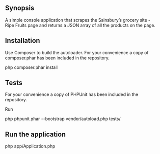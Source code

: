 ## Synopsis

A simple console application that scrapes the Sainsbury’s grocery site - Ripe Fruits page and returns a JSON array of all the products on the page. 


## Installation

Use Composer to build the autoloader. For your convenience a copy of composer.phar has been included in the repository.

php composer.phar install


## Tests

For your convenience a copy of PHPUnit has been included in the repository.

Run 

php phpunit.phar --bootstrap vendor/autoload.php tests/


## Run the application

php app/Application.php